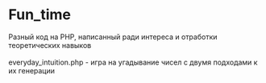 # Fun_time
Разный код на PHP, написанный ради интереса и отработки теоретических навыков 	
<br> everyday_intuition.php - игра на угадывание чисел с двумя подходами к их генерации
